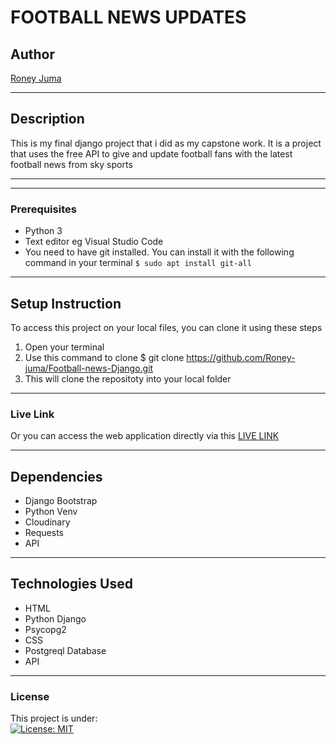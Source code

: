 # FOOTBALL NEWS UPDATES
## Author
[Roney Juma](https://github.com/Roney-juma)
*****
## Description
This is my final django project that i did as my capstone work. It is a project that uses the free API to give and update football fans with the latest football news from sky sports
*****
*****
### Prerequisites
* Python 3
* Text editor eg Visual Studio Code
* You need to have git installed. You can install it with the following command in your terminal
`$ sudo apt install git-all`
*****
## Setup Instruction
To access this project on your local files, you can clone it using these steps
1. Open your terminal
1. Use this command to clone $ git clone https://github.com/Roney-juma/Football-news-Django.git
1. This will clone the repositoty into your local folder
*****
### Live Link
Or you can access the web application directly via this [LIVE LINK](https://football-news-roney.herokuapp.com/)
******
## Dependencies
* Django Bootstrap
* Python Venv
* Cloudinary
* Requests
* API
*****
## Technologies Used
* HTML
* Python Django
* Psycopg2
* CSS
* Postgreql Database
* API

*****
### License
This project is under:  
[![License: MIT](https://img.shields.io/badge/License-MIT-yellow.svg)](/LICENSE)